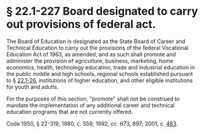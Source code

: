 # § 22.1-227 Board designated to carry out provisions of federal act.

<p>The Board of Education is designated as the State Board of Career and Technical Education to carry out the provisions of the federal Vocational Education Act of 1963, as amended, and as such shall promote and administer the provision of agriculture, business, marketing, home economics, health, technology education, trade and industrial education in the public middle and high schools, regional schools established pursuant to § <a href='http://law.lis.virginia.gov/vacode/22.1-26/'>22.1-26</a>, institutions of higher education, and other eligible institutions for youth and adults.</p><p>For the purposes of this section, "promote" shall not be construed to mandate the implementation of any additional career and technical education programs that are not currently offered.</p><p>Code 1950, § 22-319; 1980, c. 559; 1992, cc. 673, 897; 2001, c. <a href='http://lis.virginia.gov/cgi-bin/legp604.exe?011+ful+CHAP0483'>483</a>.</p>